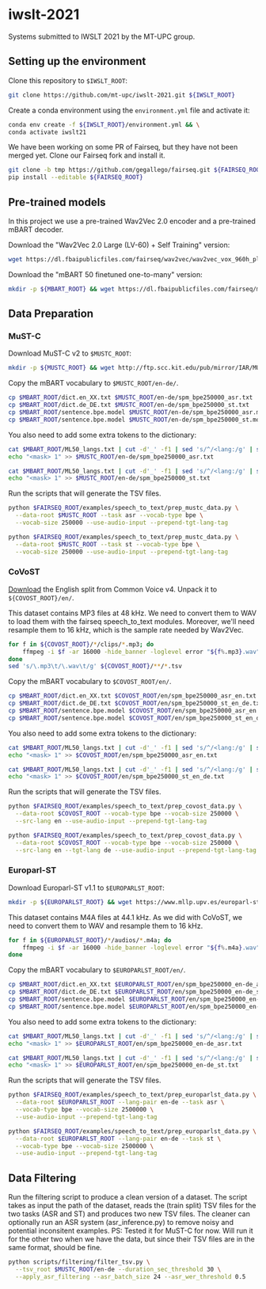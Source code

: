 # iwslt-2021
Systems submitted to IWSLT 2021 by the MT-UPC group.

## Setting up the environment
Clone this repository to `$IWSLT_ROOT`:
```bash
git clone https://github.com/mt-upc/iwslt-2021.git ${IWSLT_ROOT} 
```
Create a conda environment using the `environment.yml` file and activate it:
```bash
conda env create -f ${IWSLT_ROOT}/environment.yml && \
conda activate iwslt21
```
We have been working on some PR of Fairseq, but they have not been merged yet. Clone our Fairseq fork and install it. 
```bash
git clone -b tmp https://github.com/gegallego/fairseq.git ${FAIRSEQ_ROOT} && \
pip install --editable ${FAIRSEQ_ROOT}
```

## Pre-trained models
In this project we use a pre-trained Wav2Vec 2.0 encoder and a pre-trained mBART decoder.

Download the "Wav2Vec 2.0 Large (LV-60) + Self Training" version:
```bash
wget https://dl.fbaipublicfiles.com/fairseq/wav2vec/wav2vec_vox_960h_pl.pt -P ${WAV2VEC_ROOT}
```

Download the "mBART 50 finetuned one-to-many" version:
```bash
mkdir -p ${MBART_ROOT} && wget https://dl.fbaipublicfiles.com/fairseq/models/mbart50/mbart50.ft.1n.tar.gz -O - | tar -xz --strip-components 1 -C ${MBART_ROOT}
```


## Data Preparation

### MuST-C
Download MuST-C v2 to `$MUSTC_ROOT`:
```bash
mkdir -p ${MUSTC_ROOT} && wget http://ftp.scc.kit.edu/pub/mirror/IAR/MUSTC_v2.0_en-de.tar.gz -O - | tar -xz -C ${MUSTC_ROOT}
```

Copy the mBART vocabulary to `$MUSTC_ROOT/en-de/`.
```bash
cp $MBART_ROOT/dict.en_XX.txt $MUSTC_ROOT/en-de/spm_bpe250000_asr.txt
cp $MBART_ROOT/dict.de_DE.txt $MUSTC_ROOT/en-de/spm_bpe250000_st.txt
cp $MBART_ROOT/sentence.bpe.model $MUSTC_ROOT/en-de/spm_bpe250000_asr.model
cp $MBART_ROOT/sentence.bpe.model $MUSTC_ROOT/en-de/spm_bpe250000_st.model
```

You also need to add some extra tokens to the dictionary:
```bash
cat $MBART_ROOT/ML50_langs.txt | cut -d'_' -f1 | sed 's/^/<lang:/g' | sed 's/$/> 1/g' >> $MUSTC_ROOT/en-de/spm_bpe250000_asr.txt && \
echo "<mask> 1" >> $MUSTC_ROOT/en-de/spm_bpe250000_asr.txt

cat $MBART_ROOT/ML50_langs.txt | cut -d'_' -f1 | sed 's/^/<lang:/g' | sed 's/$/> 1/g' >> $MUSTC_ROOT/en-de/spm_bpe250000_st.txt && \
echo "<mask> 1" >> $MUSTC_ROOT/en-de/spm_bpe250000_st.txt
```

Run the scripts that will generate the TSV files.
```bash
python $FAIRSEQ_ROOT/examples/speech_to_text/prep_mustc_data.py \
  --data-root $MUSTC_ROOT --task asr --vocab-type bpe \
  --vocab-size 250000 --use-audio-input --prepend-tgt-lang-tag

python $FAIRSEQ_ROOT/examples/speech_to_text/prep_mustc_data.py \
  --data-root $MUSTC_ROOT --task st --vocab-type bpe \
  --vocab-size 250000 --use-audio-input --prepend-tgt-lang-tag
```

### CoVoST
[Download](https://commonvoice.mozilla.org/en/datasets) the English split from Common Voice v4. Unpack it to `${COVOST_ROOT}/en/`.

This dataset contains MP3 files at 48 kHz. We need to convert them to WAV to load them with the fairseq speech_to_text modules. Moreover, we'll need resample them to 16 kHz, which is the sample rate needed by Wav2Vec.

```bash
for f in ${COVOST_ROOT}/*/clips/*.mp3; do
    ffmpeg -i $f -ar 16000 -hide_banner -loglevel error "${f%.mp3}.wav" && rm $f
done
sed 's/\.mp3\t/\.wav\t/g' ${COVOST_ROOT}/**/*.tsv
```

Copy the mBART vocabulary to `$COVOST_ROOT/en/`.
```bash
cp $MBART_ROOT/dict.en_XX.txt $COVOST_ROOT/en/spm_bpe250000_asr_en.txt
cp $MBART_ROOT/dict.de_DE.txt $COVOST_ROOT/en/spm_bpe250000_st_en_de.txt
cp $MBART_ROOT/sentence.bpe.model $COVOST_ROOT/en/spm_bpe250000_asr_en.model
cp $MBART_ROOT/sentence.bpe.model $COVOST_ROOT/en/spm_bpe250000_st_en_de.model
```

You also need to add some extra tokens to the dictionary:
```bash
cat $MBART_ROOT/ML50_langs.txt | cut -d'_' -f1 | sed 's/^/<lang:/g' | sed 's/$/> 1/g' >> $COVOST_ROOT/en/spm_bpe250000_asr_en.txt && \
echo "<mask> 1" >> $COVOST_ROOT/en/spm_bpe250000_asr_en.txt

cat $MBART_ROOT/ML50_langs.txt | cut -d'_' -f1 | sed 's/^/<lang:/g' | sed 's/$/> 1/g' >> $COVOST_ROOT/en/spm_bpe250000_st_en_de.txt && \
echo "<mask> 1" >> $COVOST_ROOT/en/spm_bpe250000_st_en_de.txt
```

Run the scripts that will generate the TSV files.
```bash
python $FAIRSEQ_ROOT/examples/speech_to_text/prep_covost_data.py \
  --data-root $COVOST_ROOT --vocab-type bpe --vocab-size 250000 \
  --src-lang en --use-audio-input --prepend-tgt-lang-tag

python $FAIRSEQ_ROOT/examples/speech_to_text/prep_covost_data.py \
  --data-root $COVOST_ROOT --vocab-type bpe --vocab-size 250000 \
  --src-lang en --tgt-lang de --use-audio-input --prepend-tgt-lang-tag
```


### Europarl-ST
Download Europarl-ST v1.1 to `$EUROPARLST_ROOT`:
```bash
mkdir -p ${EUROPARLST_ROOT} && wget https://www.mllp.upv.es/europarl-st/v1.1.tar.gz -O - | tar -xz --strip-components 1 -C ${EUROPARLST_ROOT}
```

This dataset contains M4A files at 44.1 kHz. As we did with CoVoST, we need to convert them to WAV and resample them to 16 kHz.

```bash
for f in ${EUROPARLST_ROOT}/*/audios/*.m4a; do
    ffmpeg -i $f -ar 16000 -hide_banner -loglevel error "${f%.m4a}.wav" && rm $f
done
```

Copy the mBART vocabulary to `$EUROPARLST_ROOT/en/`.
```bash
cp $MBART_ROOT/dict.en_XX.txt $EUROPARLST_ROOT/en/spm_bpe250000_en-de_asr.txt
cp $MBART_ROOT/dict.de_DE.txt $EUROPARLST_ROOT/en/spm_bpe250000_en-de_st.txt
cp $MBART_ROOT/sentence.bpe.model $EUROPARLST_ROOT/en/spm_bpe250000_en-de_asr.txt
cp $MBART_ROOT/sentence.bpe.model $EUROPARLST_ROOT/en/spm_bpe250000_en-de_st.model
```

You also need to add some extra tokens to the dictionary:
```bash
cat $MBART_ROOT/ML50_langs.txt | cut -d'_' -f1 | sed 's/^/<lang:/g' | sed 's/$/> 1/g' >> $EUROPARLST_ROOT/en/spm_bpe250000_en-de_asr.txt && \
echo "<mask> 1" >> $EUROPARLST_ROOT/en/spm_bpe250000_en-de_asr.txt

cat $MBART_ROOT/ML50_langs.txt | cut -d'_' -f1 | sed 's/^/<lang:/g' | sed 's/$/> 1/g' >> $EUROPARLST_ROOT/en/spm_bpe250000_en-de_st.txt && \
echo "<mask> 1" >> $EUROPARLST_ROOT/en/spm_bpe250000_en-de_st.txt
```

Run the scripts that will generate the TSV files.
```bash
python $FAIRSEQ_ROOT/examples/speech_to_text/prep_europarlst_data.py \
  --data-root $EUROPARLST_ROOT --lang-pair en-de --task asr \
  --vocab-type bpe --vocab-size 2500000 \
  --use-audio-input --prepend-tgt-lang-tag

python $FAIRSEQ_ROOT/examples/speech_to_text/prep_europarlst_data.py \
  --data-root $EUROPARLST_ROOT --lang-pair en-de --task st \
  --vocab-type bpe --vocab-size 2500000 \
  --use-audio-input --prepend-tgt-lang-tag
```

## Data Filtering

Run the filtering script to produce a clean version of a dataset.
The script takes as input the path of the dataset, reads the (train split) TSV files
for the two tasks (ASR and ST) and produces two new TSV files. The cleaner can optionally
run an ASR system (asr_inference.py) to remove noisy and potential inconsitent examples.
PS: Tested it for MuST-C for now. Will run it for the other two when we have the data,
but since their TSV files are in the same format, should be fine.

```bash
python scripts/filtering/filter_tsv.py \
  --tsv_root $MUSTC_ROOT/en-de --duration_sec_threshold 30 \
  --apply_asr_filtering --asr_batch_size 24 --asr_wer_threshold 0.5